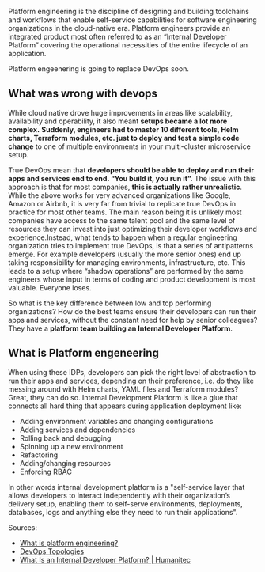 Platform engineering is the discipline of designing and building toolchains and workflows that enable self-service capabilities for software engineering organizations in the cloud-native era. Platform engineers provide an integrated product most often referred to as an “Internal Developer Platform” covering the operational necessities of the entire lifecycle of an application.

Platform engeenering is going to replace DevOps soon. 

## What was wrong with devops 
While cloud native drove huge improvements in areas like scalability, availability and operability, it also meant **setups became a lot more complex.** **Suddenly, engineers had to master 10 different tools, Helm charts, Terraform modules, etc. just to deploy and test a simple code change** to one of multiple environments in your multi-cluster microservice setup.

True DevOps mean that **developers should be able to deploy and run their apps and services end to end. “You build it, you run it”.**  The issue with this approach is that for most companies, **this is actually rather unrealistic**. While the above works for very advanced organizations like Google, Amazon or Airbnb, it is very far from trivial to replicate true DevOps in practice for most other teams. The main reason being it is unlikely most companies have access to the same talent pool and the same level of resources they can invest into just optimizing their developer workflows and experience.Instead, what tends to happen when a regular engineering organization tries to implement true DevOps, is that a series of antipatterns emerge. For example developers (usually the more senior ones) end up taking responsibility for managing environments, infrastructure, etc. This leads to a setup where “shadow operations” are performed by the same engineers whose input in terms of coding and product development is most valuable. Everyone loses.

So what is the key difference between low and top performing organizations? How do the best teams ensure their developers can run their apps and services, without the constant need for help by senior colleagues? They have a **platform team building an Internal Developer Platform**.

## What is Platform engeneering
When using these IDPs, developers can pick the right level of abstraction to run their apps and services, depending on their preference, i.e. do they like messing around with Helm charts, YAML files and Terraform modules? Great, they can do so. Internal Development Platform is like a glue that connects all hard thing that appears during application deployment like:
-   Adding environment variables and changing configurations
-   Adding services and dependencies
-   Rolling back and debugging 
-   Spinning up a new environment
-   Refactoring 
-   Adding/changing resources
-   Enforcing RBAC

In other words internal development platform is a "self-service layer that allows developers to interact independently with their organization’s delivery setup, enabling them to self-serve environments, deployments, databases, logs and anything else they need to run their applications".

Sources:
- [What is platform engineering?](https://platformengineering.org/blog/what-is-platform-engineering)
- [DevOps Topologies](https://web.devopstopologies.com/#anti-types)
- [What Is an Internal Developer Platform? | Humanitec](https://humanitec.com/blog/what-is-an-internal-developer-platform)

